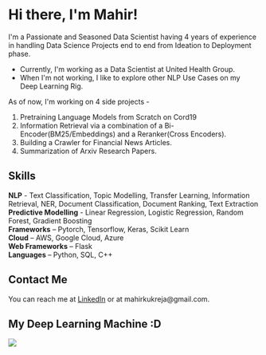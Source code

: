 <h1> Hi there, I'm Mahir! </h1>
<p>I'm a Passionate and Seasoned Data Scientist having 4 years of experience in handling Data Science Projects end to end from Ideation to Deployment phase.</p>
<p>
<ul>
  <li>Currently, I'm working as a Data Scientist at United Health Group.</li>
  <li>When I'm not working, I like to explore other NLP Use Cases on my Deep Learning Rig. </li>
</ul>
</p>
<p>As of now, I'm working on 4 side projects -</p>
<ol>
  <li>Pretraining Language Models from Scratch on Cord19</li>
  <li>Information Retrieval via a combination of a Bi-Encoder(BM25/Embeddings) and a Reranker(Cross Encoders).</li>
  <li>Building a Crawler for Financial News Articles.</li>
  <li>Summarization of Arxiv Research Papers.</li>
</ol>
<h2><b>Skills</b><br></h2>
<p>
<b>NLP</b> - Text Classification, Topic Modelling, Transfer Learning, Information Retrieval, NER, Document Classification, Document Ranking, Text Extraction 
<br>
<b>Predictive Modelling</b> - Linear Regression, Logistic Regression, Random Forest, Gradient Boosting
<br>
<b>Frameworks</b> – Pytorch, Tensorflow, Keras, Scikit Learn<br>
<b>Cloud</b> – AWS, Google Cloud, Azure<br>
<b>Web Frameworks</b> – Flask<br>
<b>Languages</b> – Python, SQL, C++<br>
</p>

<h2> Contact Me </h2>

<p> You can reach me at <a href="https://www.linkedin.com/in/mahir-kukreja-103819118/">LinkedIn</a> or at mahirkukreja@gmail.com.</p>


<h2> My Deep Learning Machine :D</h2>
<img src="https://user-images.githubusercontent.com/7872493/110249168-d6c72a80-7f9a-11eb-8fe3-e911ee9b0ecb.jpg">

